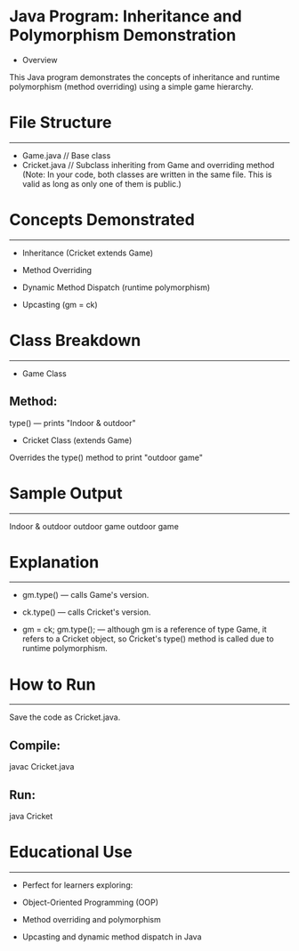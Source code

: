 # Java Program: Inheritance and Polymorphism Demonstration

* Overview

This Java program demonstrates the concepts of inheritance and runtime polymorphism (method overriding) using a simple game hierarchy.



# File Structure
----------------
* Game.java         // Base class
* Cricket.java      // Subclass inheriting from Game and overriding method
(Note: In your code, both classes are written in the same file. This is valid as long as only one of them is public.)



# Concepts Demonstrated
-----------------------
* Inheritance (Cricket extends Game)

* Method Overriding

* Dynamic Method Dispatch (runtime polymorphism)

* Upcasting (gm = ck)



# Class Breakdown
-----------------
* Game Class

Method:
-------
type() — prints "Indoor & outdoor"


* Cricket Class (extends Game)

Overrides the type() method to print "outdoor game"



# Sample Output
---------------
Indoor & outdoor
outdoor game
outdoor game



# Explanation
-------------
* gm.type() — calls Game's version.

* ck.type() — calls Cricket's version.

* gm = ck; gm.type(); — although gm is a reference of type Game, it refers to a Cricket object, so Cricket's type() method is called due to runtime polymorphism.



# How to Run
------------
Save the code as Cricket.java.

Compile:
--------
javac Cricket.java

Run:
----
java Cricket



# Educational Use
-----------------
* Perfect for learners exploring:

* Object-Oriented Programming (OOP)

* Method overriding and polymorphism

* Upcasting and dynamic method dispatch in Java
